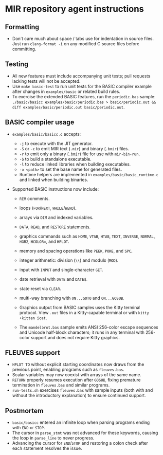 # MIR repository agent instructions

## Formatting
- Don't care much about space / tabs use for indentation in source files. Just run `clang-format -i` on any modified C source files before committing.

## Testing
- All new features must include accompanying unit tests; pull requests lacking
  tests will not be accepted.
- Use `make basic-test` to run unit tests for the BASIC compiler example after changes in `examples/basic` or related build rules.
- To exercise the extended BASIC features, run the `periodic.bas` sample:
  `./basic/basicc examples/basic/periodic.bas > basic/periodic.out && diff examples/basic/periodic.out basic/periodic.out`.

## BASIC compiler usage
- `examples/basic/basicc.c` accepts:
  - `-j` to execute with the JIT generator.
  - `-S` or `-c` to emit MIR text (`.mir`) and binary (`.bmir`) files.
  - `-r` to emit only a binary (`.bmir`) file for use with `mir-bin-run`.
  - `-b` to build a standalone executable.
  - `-l` to reduce linked libraries when building executables.
  - `-o <path>` to set the base name for generated files.
  - Runtime helpers are implemented in `examples/basic/basic_runtime.c` and linked when building binaries.

- Supported BASIC instructions now include:
  - `REM` comments.
  - loops (`FOR`/`NEXT`, `WHILE`/`WEND`).
  - arrays via `DIM` and indexed variables.
  - `DATA`, `READ`, and `RESTORE` statements.
  - graphics commands such as `HOME`, `VTAB`, `HTAB`, `TEXT`, `INVERSE`, `NORMAL`, `HGR2`, `HCOLOR=`, and `HPLOT`.
  - memory and spacing operations like `PEEK`, `POKE`, and `SPC`.
  - integer arithmetic: division (`\\`) and modulo (`MOD`).
  - input with `INPUT` and single-character `GET`.
  - date retrieval with `DATE` and `DATE$`.
  - state reset via `CLEAR`.
  - multi-way branching with `ON...GOTO` and `ON...GOSUB`.

  - Graphics output from BASIC samples uses the Kitty terminal protocol. View
    `.out` files in a Kitty-capable terminal or with `kitty +kitten icat`.
  - The `mandelbrot.bas` sample emits ANSI 256-color escape sequences and
    Unicode half-block characters; it runs in any terminal with 256-color
    support and does not require Kitty graphics.

## FLEUVES support
- `HPLOT TO` without explicit starting coordinates now draws from the previous
  point, enabling programs such as `fleuves.bas`.
- Scalar variables may now coexist with arrays of the same name.
- `RETURN` properly resumes execution after `GOSUB`, fixing premature
  termination in `fleuves.bas` and similar programs.
- `run-tests.sh` exercises `fleuves.bas` with sample inputs (both with and
  without the introductory explanation) to ensure continued support.

## Postmortem
- `basic/basicc` entered an infinite loop when parsing programs ending with `END` or `STOP`.
- The cursor in `parse_stmt` was not advanced for these keywords, causing the loop in `parse_line` to never progress.
- Advancing the cursor for `END`/`STOP` and restoring a colon check after each statement resolves the issue.

